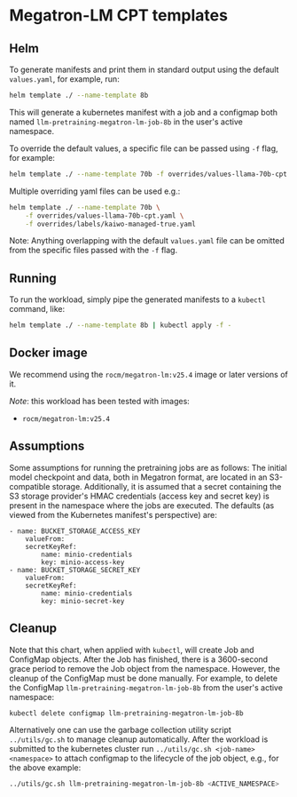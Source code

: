 # Megatron-LM CPT templates

## Helm

To generate manifests and print them in standard output using the default `values.yaml`, for example, run:
```bash
helm template ./ --name-template 8b
```
This will generate a kubernetes manifest with a job and a configmap both named `llm-pretraining-megatron-lm-job-8b` in the user's active namespace. 

To override the default values, a specific file can be passed using `-f` flag, for example:
```bash 
helm template ./ --name-template 70b -f overrides/values-llama-70b-cpt.yaml
```

Multiple overriding yaml files can be used e.g.:
```bash 
helm template ./ --name-template 70b \
    -f overrides/values-llama-70b-cpt.yaml \
    -f overrides/labels/kaiwo-managed-true.yaml
```

Note:
Anything overlapping with the default `values.yaml` file can be omitted from the specific files passed with the `-f` flag.

## Running

To run the workload, simply pipe the generated manifests to a `kubectl` command, like:

```bash
helm template ./ --name-template 8b | kubectl apply -f -
```

## Docker image

We recommend using the `rocm/megatron-lm:v25.4` image or later versions of it.

*Note*: this workload has been tested with images:
- `rocm/megatron-lm:v25.4`

## Assumptions

Some assumptions for running the pretraining jobs are as follows: The initial model checkpoint and data, both in Megatron format, are located in an S3-compatible storage. Additionally, it is assumed that a secret containing the S3 storage provider's HMAC credentials (access key and secret key) is present in the namespace where the jobs are executed. The defaults (as viewed from the Kubernetes manifest's perspective) are:

```
- name: BUCKET_STORAGE_ACCESS_KEY
    valueFrom:
    secretKeyRef:
        name: minio-credentials
        key: minio-access-key
- name: BUCKET_STORAGE_SECRET_KEY
    valueFrom:
    secretKeyRef:
        name: minio-credentials
        key: minio-secret-key
```

## Cleanup

Note that this chart, when applied with `kubectl`, will create Job and ConfigMap objects. After the Job has finished, there is a 3600-second grace period to remove the Job object from the namespace. However, the cleanup of the ConfigMap must be done manually. For example, to delete the ConfigMap `llm-pretraining-megatron-lm-job-8b` from the user's active namespace:

```bash
kubectl delete configmap llm-pretraining-megatron-lm-job-8b
```

Alternatively one can use the garbage collection utility script `../utils/gc.sh` to manage cleanup automatically. After the workload is submitted to the kubernetes cluster run `../utils/gc.sh <job-name> <namespace>` to attach configmap to the lifecycle of the job object, e.g., for the above example:

```bash
../utils/gc.sh llm-pretraining-megatron-lm-job-8b <ACTIVE_NAMESPACE>
```